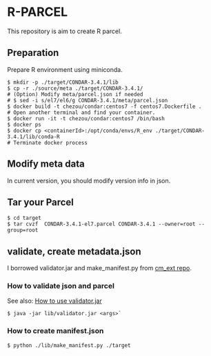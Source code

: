 # R-PARCEL

This repository is aim to create R parcel.

## Preparation

Prepare R environment using miniconda.

```
$ mkdir -p ./target/CONDAR-3.4.1/lib
$ cp -r ./source/meta ./target/CONDAR-3.4.1/
# (Option) Modify meta/parcel.json if needed
# $ sed -i s/el7/el6/g CONDAR-3.4.1/meta/parcel.json
$ docker build -t chezou/condar:centos7 -f centos7.Dockerfile .  
# Open another terminal and find your container.
$ docker run -it -t chezou/condar:centos7 /bin/bash
$ docker ps
$ docker cp <containerId>:/opt/conda/envs/R_env ./target/CONDAR-3.4.1/lib/conda-R
# Terminate docker process
```

## Modify meta data

In current version, you should modify version info in json.

## Tar your Parcel

```
$ cd target
$ tar cvzf  CONDAR-3.4.1-el7.parcel CONDAR-3.4.1 --owner=root --group=root
```

## validate, create metadata.json

I borrowed validator.jar and make_manifest.py from [cm_ext repo](https://github.com/cloudera/cm_ext).

### How to validate json and parcel
See also: [How to use validator.jar](https://github.com/cloudera/cm_ext/wiki/Building-a-parcel#validation)

```
$ java -jar lib/validator.jar <args>`
```

### How to create manifest.json

```
$ python ./lib/make_manifest.py ./target
```
